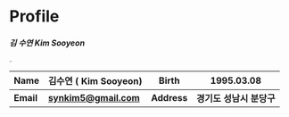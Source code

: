 #   Profile 

##### 																		김 수연 Kim Sooyeon

<img src="./assets/images/profile.png" alt="profile" style="zoom:10%;" align="center" />



| Name      | 김수연 ( Kim Sooyeon) | Birth       | 1995.03.08               |
| --------- | --------------------- | ----------- | ------------------------ |
| **Email** | **synkim5@gmail.com** | **Address** | **경기도 성남시 분당구** |

